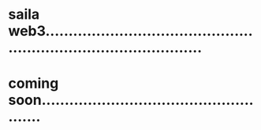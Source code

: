 # saila web3.......................................................................................
# coming soon.....................................................
